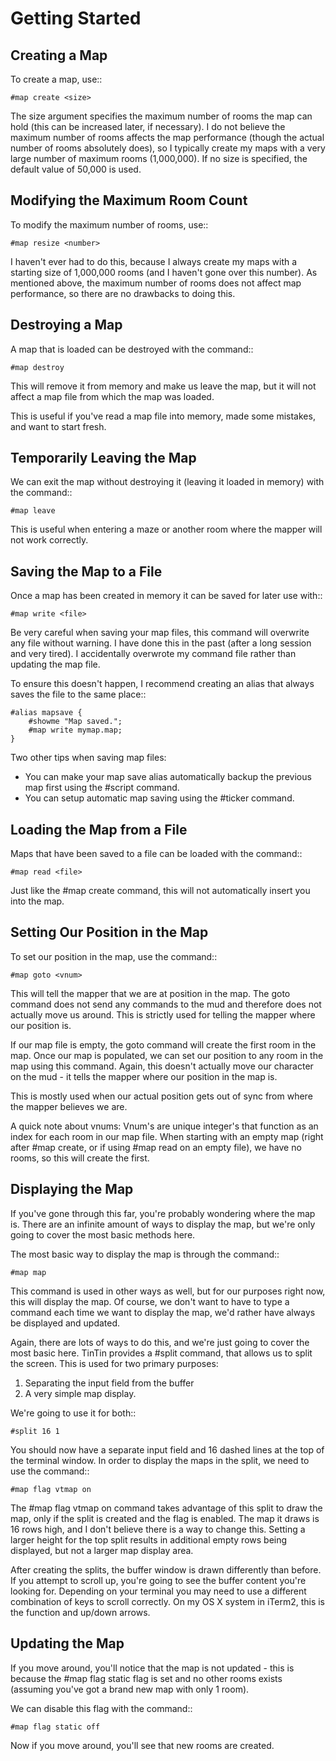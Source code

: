 Getting Started
===============


Creating a Map
--------------
To create a map, use::

    #map create <size>

The size argument specifies the maximum number of rooms the map can hold (this can be increased later, if necessary). I do not believe the maximum number of rooms affects the map performance (though the actual number of rooms absolutely does), so I typically create my maps with a very large number of maximum rooms (1,000,000). If no size is specified, the default value of 50,000 is used.


Modifying the Maximum Room Count
--------------------------------
To modify the maximum number of rooms, use::

    #map resize <number>

I haven't ever had to do this, because I always create my maps with a starting size of 1,000,000 rooms (and I haven't gone over this number). As mentioned above, the maximum number of rooms does not affect map performance, so there are no drawbacks to doing this.


Destroying a Map
----------------
A map that is loaded can be destroyed with the command::

    #map destroy

This will remove it from memory and make us leave the map, but it will not affect a map file from which the map was loaded.

This is useful if you've read a map file into memory, made some mistakes, and want to start fresh.


Temporarily Leaving the Map
---------------------------
We can exit the map without destroying it (leaving it loaded in memory) with the command::

    #map leave

This is useful when entering a maze or another room where the mapper will not work correctly.


Saving the Map to a File
------------------------
Once a map has been created in memory it can be saved for later use with::

    #map write <file>

Be very careful when saving your map files, this command will overwrite any file without warning. I have done this in the past (after a long session and very tired). I accidentally overwrote my command file rather than updating the map file.

To ensure this doesn't happen, I recommend creating an alias that always saves the file to the same place::

    #alias mapsave {
        #showme "Map saved.";
        #map write mymap.map;
    }

Two other tips when saving map files:

- You can make your map save alias automatically backup the previous map first using the #script command.
- You can setup automatic map saving using the #ticker command.


Loading the Map from a File
---------------------------
Maps that have been saved to a file can be loaded with the command::

    #map read <file>

Just like the #map create command, this will not automatically insert you into the map.


Setting Our Position in the Map
-------------------------------
To set our position in the map, use the command::

    #map goto <vnum>

This will tell the mapper that we are at position <vnum> in the map. The goto command does not send any commands to the mud and therefore does not actually move us around. This is strictly used for telling the mapper where our position is.

If our map file is empty, the goto command will create the first room in the map. Once our map is populated, we can set our position to any room in the map using this command. Again, this doesn't actually move our character on the mud - it tells the mapper where our position in the map is.

This is mostly used when our actual position gets out of sync from where the mapper believes we are.

A quick note about vnums:
Vnum's are unique integer's that function as an index for each room in our map file. When starting with an empty map (right after #map create, or if using #map read on an empty file), we have no rooms, so this will create the first.


Displaying the Map
------------------
If you've gone through this far, you're probably wondering where the map is. There are an infinite amount of ways to display the map, but we're only going to cover the most basic methods here.

The most basic way to display the map is through the command::

    #map map

This command is used in other ways as well, but for our purposes right now, this will display the map.
Of course, we don't want to have to type a command each time we want to display the map, we'd rather have always be displayed and updated.

Again, there are lots of ways to do this, and we're just going to cover the most basic here.
TinTin provides a #split command, that allows us to split the screen. This is used for two primary purposes:

1. Separating the input field from the buffer
2. A very simple map display.

We're going to use it for both::

    #split 16 1

You should now have a separate input field and 16 dashed lines at the top of the terminal window. In order to display the maps in the split, we need to use the command::

    #map flag vtmap on

The #map flag vtmap on command takes advantage of this split to draw the map, only if the split is created and the flag is enabled. The map it draws is 16 rows high, and I don't believe there is a way to change this. Setting a larger height for the top split results in additional empty rows being displayed, but not a larger map display area.

After creating the splits, the buffer window is drawn differently than before. If you attempt to scroll up, you're going to see the buffer content you're looking for. Depending on your terminal you may need to use a different combination of keys to scroll correctly. On my OS X system in iTerm2, this is the function and up/down arrows.


Updating the Map
----------------
If you move around, you'll notice that the map is not updated - this is because the #map flag static flag is set and no other rooms exists (assuming you've got a brand new map with only 1 room).

We can disable this flag with the command::

    #map flag static off

Now if you move around, you'll see that new rooms are created.
